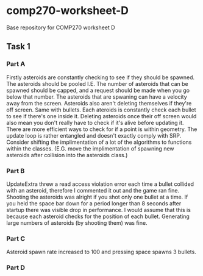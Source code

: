 # comp270-worksheet-D
Base repository for COMP270 worksheet D

## Task 1
### Part A
Firstly asteroids are constantly checking to see if they should be spawned. The asteroids should be pooled I.E. The number of asteroids that can be spawned should be capped, and a request should be made when you go below that number.
The asteroids that are spwaning can have a velocity away from the screen. Asteroids also aren't deleting themselves if they're off screen. Same with bullets.
Each ateroids is constantly check each bullet to see if there's one inside it.
Deleting asteroids once their off screen would also mean you don't really have to check if it's alive before updating it.
There are more efficient ways to check for if a point is within geometry.
The update loop is rather entangled and doesn't exactly comply with SRP. Consider shifting the implimentation of a lot of the algorithms to functions within the classes. (E.G. move the implimentation of spawning new asteroids after collision into the asteroids class.)

### Part B
UpdateExtra threw a read access violation error each time a bullet collided with an asteroid, therefore I commented it out and the game ran fine.
Shooting the asteroids was alright if you shot only one bullet at a time. If you held the space bar down for a period longer than 8 seconds after startup there was visible drop in performance. I would assume that this is because each asteroid checks for the position of each bullet.
Generating large numbers of asteroids (by shooting them) was fine.

### Part C
Asteroid spawn rate increased to 100 and pressing space spawns 3 bullets.

### Part D
